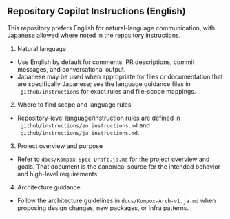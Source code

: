 ## Repository Copilot Instructions (English)

This repository prefers English for natural-language communication, with Japanese allowed where noted in the repository instructions.

1) Natural language
- Use English by default for comments, PR descriptions, commit messages, and conversational output.
- Japanese may be used when appropriate for files or documentation that are specifically Japanese; see the language guidance files in `.github/instructions` for exact rules and file-scope mappings.

2) Where to find scope and language rules
- Repository-level language/instruction rules are defined in `.github/instructions/en.instructions.md` and `.github/instructions/ja.instructions.md`.

3) Project overview and purpose
- Refer to `docs/Kompox-Spec-Draft.ja.md` for the project overview and goals. That document is the canonical source for the intended behavior and high-level requirements.

4) Architecture guidance
- Follow the architecture guidelines in `docs/Kompox-Arch-v1.ja.md` when proposing design changes, new packages, or infra patterns.
